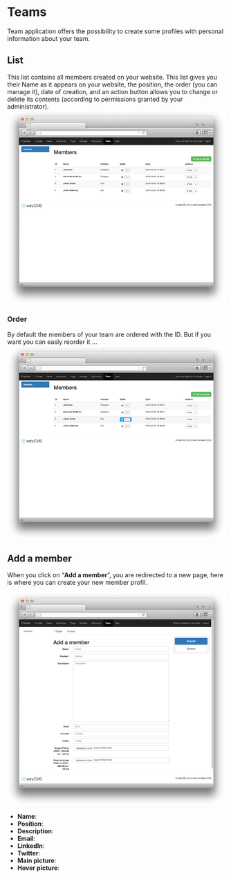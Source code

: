 # Teams

Team application offers the possibility to create some profiles with personal information about your team. 

## List

This list contains all members created on your website. This list gives you their Name as it appears on your website, the position, the order (you can manage it), date of creation, and an action button allows you to change or delete its contents (according to permissions granted by your administrator).
![](team-01.png)
### Order

By default the members of your team are ordered with the ID. But if you want you can easly reorder it ...
![](team-03.png)

## Add a member

When you click on “**Add a member**”, you are redirected to a new page, here is where you can create your new member profil.

![](team-02.png)

* **Name**:
* **Position**:
* **Description**:
* **Email**:
* **LinkedIn**:
* **Twitter**:
* **Main picture**:
* **Hover picture**:
 

 
